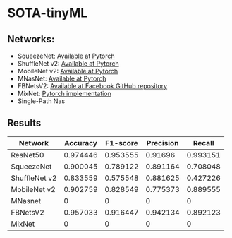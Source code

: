 # SOTA-tinyML

## Networks:
* SqueezeNet: [Available at Pytorch](https://pytorch.org/docs/stable/torchvision/models.html) 
* ShuffleNet v2: [Available at Pytorch](https://pytorch.org/docs/stable/torchvision/models.html)
* MobileNet v2: [Available at Pytorch](https://pytorch.org/docs/stable/torchvision/models.html)
* MNasNet: [Available at Pytorch](https://pytorch.org/docs/stable/torchvision/models.html)
* FBNetsV2: [Available at Facebook GitHub repository](https://github.com/facebookresearch/mobile-vision)
* MixNet: [Pytorch implementation](https://github.com/ansleliu/MixNet-PyTorch)
* Single-Path Nas


## Results

| Network | Accuracy | F1-score | Precision | Recall |
| -- | -- | -- | -- | -- |
| ResNet50 | 0.974446 | 0.953555 | 0.91696 | 0.993151 |
| SqueezeNet | 0.900045 | 0.789122 | 0.891164 | 0.708048 |
| ShuffleNet v2 | 0.833559 | 0.575548 | 0.881625 | 0.427226 |
| MobileNet v2 | 0.902759 | 0.828549 | 0.775373 | 0.889555 |
| MNasnet | 0 | 0 | 0 | 0 |
| FBNetsV2 | 0.957033 | 0.916447 | 0.942134 | 0.892123 |
| MixNet | 0 | 0 | 0 | 0 |
